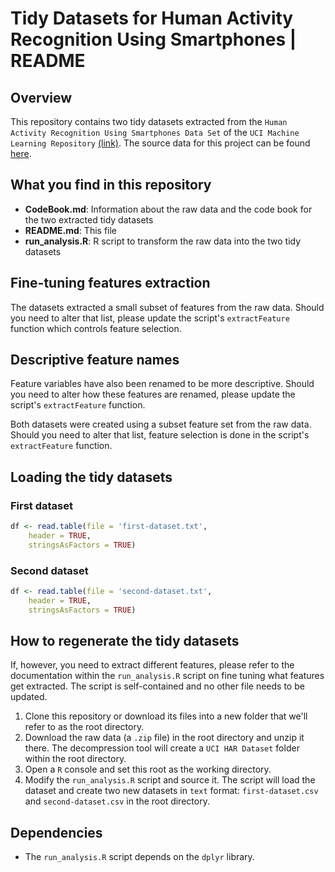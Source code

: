 Tidy Datasets for Human Activity Recognition Using Smartphones | README
===

## Overview
 
This repository contains two tidy datasets extracted from the `Human Activity Recognition Using Smartphones Data Set` of the `UCI Machine Learning Repository` [(link)](http://archive.ics.uci.edu/ml/datasets/Human+Activity+Recognition+Using+Smartphones).
The source data for this project can be found [here](https://d396qusza40orc.cloudfront.net/getdata%2Fprojectfiles%2FUCI%20HAR%20Dataset.zip).

## What you find in this repository

* __CodeBook.md__: Information about the raw data and the code book for the two extracted tidy datasets
* __README.md__: This file
* __run_analysis.R__: R script to transform the raw data into the two tidy datasets

## Fine-tuning features extraction

The datasets extracted a small subset of features from the raw data.  Should you need to alter that list, please update the script's `extractFeature` function which controls feature selection.

## Descriptive feature names

Feature variables have also been renamed to be more descriptive.  Should you need to alter how these features are renamed, please update the script's `extractFeature` function.


Both datasets were created using a subset feature set from the raw data.  Should you need to alter that list, feature selection is done in the script's `extractFeature` function.


## Loading the tidy datasets

### First dataset

```r
df <- read.table(file = 'first-dataset.txt',
	header = TRUE,
	stringsAsFactors = TRUE)
```

### Second dataset

```r
df <- read.table(file = 'second-dataset.txt',
	header = TRUE,
	stringsAsFactors = TRUE)
```

## How to regenerate the tidy datasets

If, however, you need to extract different features, please refer to the documentation within the `run_analysis.R` script on fine tuning what features get extracted.  The script is self-contained and no other file needs to be updated.

1. Clone this repository or download its files into a new folder that we'll refer to as the root directory.
1. Download the raw data (a `.zip` file) in the root directory and unzip it there.  The decompression tool will create a `UCI HAR Dataset` folder within the root directory.
1. Open a `R` console and set this root as the working directory.
1. Modify the `run_analysis.R` script and source it.  The script will load the dataset and create two new datasets in `text` format: `first-dataset.csv` and `second-dataset.csv` in the root directory.

## Dependencies

* The `run_analysis.R` script depends on the `dplyr` library.
